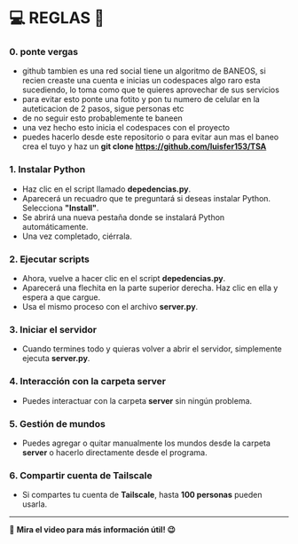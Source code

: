# 💻 REGLAS 🌳

### 0. ponte vergas
- github tambien es una red social tiene un algoritmo de BANEOS, si recien creaste una cuenta e inicias un codespaces algo raro esta sucediendo, lo toma como que te quieres aprovechar de sus servicios
- para evitar esto ponte una fotito y pon tu numero de celular en la auteticacion de 2 pasos, sigue personas etc
- de no seguir esto probablemente te baneen
- una vez hecho esto inicia el codespaces con el proyecto
- puedes hacerlo desde este repositorio o para evitar aun mas el baneo crea el tuyo y haz un **git clone https://github.com/luisfer153/TSA**

### 1. Instalar Python
- Haz clic en el script llamado **depedencias.py**.
- Aparecerá un recuadro que te preguntará si deseas instalar Python. Selecciona **"Install"**.
- Se abrirá una nueva pestaña donde se instalará Python automáticamente.
- Una vez completado, ciérrala.

### 2. Ejecutar scripts
- Ahora, vuelve a hacer clic en el script **depedencias.py**.
- Aparecerá una flechita en la parte superior derecha. Haz clic en ella y espera a que cargue.
- Usa el mismo proceso con el archivo **server.py**.

### 3. Iniciar el servidor
- Cuando termines todo y quieras volver a abrir el servidor, simplemente ejecuta **server.py**.

### 4. Interacción con la carpeta **server**
- Puedes interactuar con la carpeta **server** sin ningún problema.

### 5. Gestión de mundos
- Puedes agregar o quitar manualmente los mundos desde la carpeta **server** o hacerlo directamente desde el programa.

### 6. Compartir cuenta de Tailscale
- Si compartes tu cuenta de **Tailscale**, hasta **100 personas** pueden usarla.

---

🎥 **Mira el video para más información útil! 😉**

